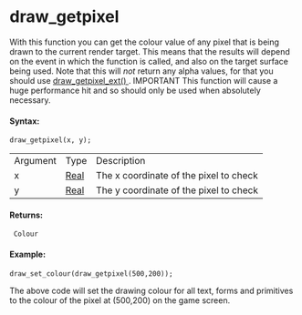 # draw_getpixel

With this function you can get the colour value of any pixel that is
being drawn to the current render target. This means that the results
will depend on the event in which the function is called, and also on
the target surface being used. Note that this will *not* return any
alpha values, for that you should use [ draw_getpixel_ext()
](draw_getpixel_ext) . IMPORTANT This function will cause a huge
performance hit and so should only be used when absolutely necessary.

#### Syntax:

``` gml
draw_getpixel(x, y);
```

|          |                                                                         |                                        |
|----------|-------------------------------------------------------------------------|----------------------------------------|
| Argument | Type                                                                    | Description                            |
| x        |  [Real](../../../../../GameMaker_Language/GML_Overview/Data_Types)  | The x coordinate of the pixel to check |
| y        |  [Real](../../../../../GameMaker_Language/GML_Overview/Data_Types)  | The y coordinate of the pixel to check |

#### Returns:

``` gml
 Colour
```

#### Example:

``` gml
draw_set_colour(draw_getpixel(500,200));
```

The above code will set the drawing colour for all text, forms and
primitives to the colour of the pixel at (500,200) on the game screen.

